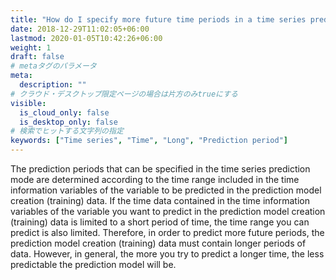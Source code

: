 ```yaml
---
title: "How do I specify more future time periods in a time series prediction?"
date: 2018-12-29T11:02:05+06:00
lastmod: 2020-01-05T10:42:26+06:00
weight: 1
draft: false
# metaタグのパラメータ
meta:
  description: ""
# クラウド・デスクトップ限定ページの場合は片方のみtrueにする
visible:
  is_cloud_only: false
  is_desktop_only: false
# 検索でヒットする文字列の指定
keywords: ["Time series", "Time", "Long", "Prediction period"]
---
```


The prediction periods that can be specified in the time series prediction mode are determined according to the time range included in the time information variables of the variable to be predicted in the prediction model creation (training) data.
If the time data contained in the time information variables of the variable you want to predict in the prediction model creation (training) data is limited to a short period of time, the time range you can predict is also limited.
Therefore, in order to predict more future periods, the prediction model creation (training) data must contain longer periods of data.
However, in general, the more you try to predict a longer time, the less predictable the prediction model will be.
